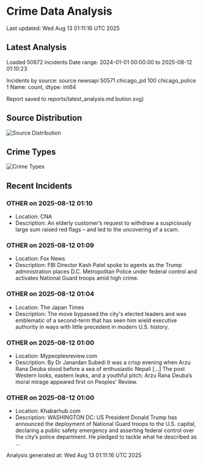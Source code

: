 # Crime Data Analysis
Last updated: Wed Aug 13 01:11:16 UTC 2025

## Latest Analysis

Loaded 50672 incidents
Date range: 2024-01-01 00:00:00 to 2025-08-12 01:10:23

Incidents by source:
source
newsapi           50571
chicago_pd          100
chicago_police        1
Name: count, dtype: int64

Report saved to reports/latest_analysis.md
bution.svg)

## Source Distribution
![Source Distribution](images/source_distribution.svg)

## Crime Types
![Crime Types](images/crime_types.svg)

## Recent Incidents

### OTHER on 2025-08-12 01:10
- Location: CNA
- Description: An elderly customer’s request to withdraw a suspiciously large sum raised red flags – and led to the uncovering of a scam.


### OTHER on 2025-08-12 01:09
- Location: Fox News
- Description: FBI Director Kash Patel spoke to agents as the Trump administration places D.C. Metropolitan Police under federal control and activates National Guard troops amid high crime.


### OTHER on 2025-08-12 01:04
- Location: The Japan Times
- Description: The move bypassed the city's elected leaders and was emblematic of a second-term that has seen him wield executive authority in ways with little precedent in modern U.S. history.


### OTHER on 2025-08-12 01:00
- Location: Mypeoplesreview.com
- Description: By Dr Janardan Subedi It was a crisp evening when Arzu Rana Deuba stood before a sea of enthusiastic Nepali […]
The post Western looks, eastern leaks, and a youthful pitch: Arzu Rana Deuba’s moral mirage appeared first on Peoples' Review.


### OTHER on 2025-08-12 01:00
- Location: Khabarhub.com
- Description: WASHINGTON DC: US President Donald Trump has announced the deployment of National Guard troops to the U.S. capital, declaring a public safety emergency and asserting federal control over the city’s police department. He pledged to tackle what he described as …

Analysis generated at: Wed Aug 13 01:11:16 UTC 2025
